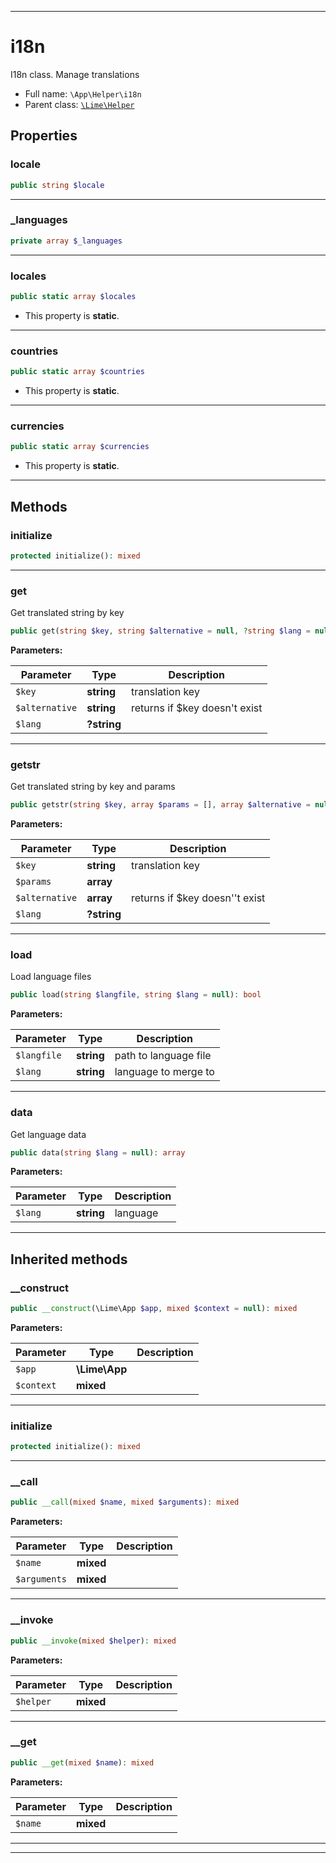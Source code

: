 ***

# i18n

I18n class. Manage translations

* Full name: `\App\Helper\i18n`
* Parent class: [`\Lime\Helper`](../../Lime/Helper.md)

## Properties

### locale

```php
public string $locale
```

***

### _languages

```php
private array $_languages
```

***

### locales

```php
public static array $locales
```

* This property is **static**.

***

### countries

```php
public static array $countries
```

* This property is **static**.

***

### currencies

```php
public static array $currencies
```

* This property is **static**.

***

## Methods

### initialize

```php
protected initialize(): mixed
```

***

### get

Get translated string by key

```php
public get(string $key, string $alternative = null, ?string $lang = null): string
```

**Parameters:**

| Parameter | Type | Description |
|-----------|------|-------------|
| `$key` | **string** | translation key |
| `$alternative` | **string** | returns if $key doesn&#039;t exist |
| `$lang` | **?string** |  |

***

### getstr

Get translated string by key and params

```php
public getstr(string $key, array $params = [], array $alternative = null, ?string $lang = null): string
```

**Parameters:**

| Parameter | Type | Description |
|-----------|------|-------------|
| `$key` | **string** | translation key |
| `$params` | **array** |  |
| `$alternative` | **array** | returns if $key doesn&#039;&#039;t exist |
| `$lang` | **?string** |  |

***

### load

Load language files

```php
public load(string $langfile, string $lang = null): bool
```

**Parameters:**

| Parameter | Type | Description |
|-----------|------|-------------|
| `$langfile` | **string** | path to language file |
| `$lang` | **string** | language to merge to |

***

### data

Get language data

```php
public data(string $lang = null): array
```

**Parameters:**

| Parameter | Type | Description |
|-----------|------|-------------|
| `$lang` | **string** | language |

***

## Inherited methods

### __construct

```php
public __construct(\Lime\App $app, mixed $context = null): mixed
```

**Parameters:**

| Parameter | Type | Description |
|-----------|------|-------------|
| `$app` | **\Lime\App** |  |
| `$context` | **mixed** |  |

***

### initialize

```php
protected initialize(): mixed
```

***

### __call

```php
public __call(mixed $name, mixed $arguments): mixed
```

**Parameters:**

| Parameter | Type | Description |
|-----------|------|-------------|
| `$name` | **mixed** |  |
| `$arguments` | **mixed** |  |

***

### __invoke

```php
public __invoke(mixed $helper): mixed
```

**Parameters:**

| Parameter | Type | Description |
|-----------|------|-------------|
| `$helper` | **mixed** |  |

***

### __get

```php
public __get(mixed $name): mixed
```

**Parameters:**

| Parameter | Type | Description |
|-----------|------|-------------|
| `$name` | **mixed** |  |

***


***

